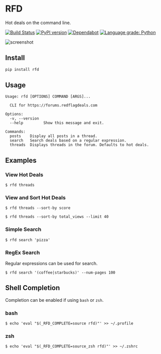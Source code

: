 # RFD

Hot deals on the command line.

[![Build Status](https://travis-ci.org/davegallant/rfd.svg?branch=master)](https://travis-ci.org/davegallant/rfd)
[![PyPI version](https://badge.fury.io/py/rfd.svg)](https://badge.fury.io/py/rfd)
[![Dependabot](https://badgen.net/badge/Dependabot/enabled/green?icon=dependabot)](https://dependabot.com/)
[![Language grade: Python](https://img.shields.io/lgtm/grade/python/g/davegallant/rfd.svg?logo=lgtm&logoWidth=18)](https://lgtm.com/projects/g/davegallant/rfd/context:python)


![screenshot](https://user-images.githubusercontent.com/4519234/85969861-e10a4100-b996-11ea-9a31-6203322c60ee.png)


## Install

```bash
pip install rfd
```

## Usage

```shell
Usage: rfd [OPTIONS] COMMAND [ARGS]...

  CLI for https://forums.redflagdeals.com

Options:
  -v, --version
  --help         Show this message and exit.

Commands:
  posts    Display all posts in a thread.
  search   Search deals based on a regular expression.
  threads  Displays threads in the forum. Defaults to hot deals.
```

## Examples

### View Hot Deals
```console
$ rfd threads
```

### View and Sort Hot Deals

```console
$ rfd threads --sort-by score
```

```console
$ rfd threads --sort-by total_views --limit 40
```

### Simple Search
```console
$ rfd search 'pizza'
```

### RegEx Search

Regular expressions can be used for search.

```console
$ rfd search '(coffee|starbucks)' --num-pages 100
```

## Shell Completion

Completion can be enabled if using `bash` or `zsh`.

### bash

```console
$ echo 'eval "$(_RFD_COMPLETE=source rfd)"' >> ~/.profile
```

### zsh

```console
$ echo 'eval "$(_RFD_COMPLETE=source_zsh rfd)"' >> ~/.zshrc
```
